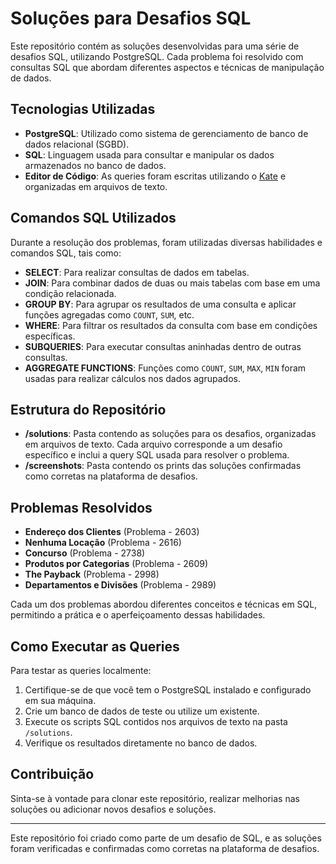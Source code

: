 # Soluções para Desafios SQL

Este repositório contém as soluções desenvolvidas para uma série de desafios SQL, utilizando PostgreSQL. Cada problema foi resolvido com consultas SQL que abordam diferentes aspectos e técnicas de manipulação de dados.

## Tecnologias Utilizadas

- **PostgreSQL**: Utilizado como sistema de gerenciamento de banco de dados relacional (SGBD).
- **SQL**: Linguagem usada para consultar e manipular os dados armazenados no banco de dados.
- **Editor de Código**: As queries foram escritas utilizando o [Kate](https://kate-editor.org/) e organizadas em arquivos de texto.

## Comandos SQL Utilizados

Durante a resolução dos problemas, foram utilizadas diversas habilidades e comandos SQL, tais como:

- **SELECT**: Para realizar consultas de dados em tabelas.
- **JOIN**: Para combinar dados de duas ou mais tabelas com base em uma condição relacionada.
- **GROUP BY**: Para agrupar os resultados de uma consulta e aplicar funções agregadas como `COUNT`, `SUM`, etc.
- **WHERE**: Para filtrar os resultados da consulta com base em condições específicas.
- **SUBQUERIES**: Para executar consultas aninhadas dentro de outras consultas.
- **AGGREGATE FUNCTIONS**: Funções como `COUNT`, `SUM`, `MAX`, `MIN` foram usadas para realizar cálculos nos dados agrupados.

## Estrutura do Repositório

- **/solutions**: Pasta contendo as soluções para os desafios, organizadas em arquivos de texto. Cada arquivo corresponde a um desafio específico e inclui a query SQL usada para resolver o problema.
- **/screenshots**: Pasta contendo os prints das soluções confirmadas como corretas na plataforma de desafios.

## Problemas Resolvidos

- **Endereço dos Clientes** (Problema - 2603)
- **Nenhuma Locação** (Problema - 2616)
- **Concurso** (Problema - 2738)
- **Produtos por Categorias** (Problema - 2609)
- **The Payback** (Problema - 2998)
- **Departamentos e Divisões** (Problema - 2989)

Cada um dos problemas abordou diferentes conceitos e técnicas em SQL, permitindo a prática e o aperfeiçoamento dessas habilidades.

## Como Executar as Queries

Para testar as queries localmente:

1. Certifique-se de que você tem o PostgreSQL instalado e configurado em sua máquina.
2. Crie um banco de dados de teste ou utilize um existente.
3. Execute os scripts SQL contidos nos arquivos de texto na pasta `/solutions`.
4. Verifique os resultados diretamente no banco de dados.

## Contribuição

Sinta-se à vontade para clonar este repositório, realizar melhorias nas soluções ou adicionar novos desafios e soluções.

---

Este repositório foi criado como parte de um desafio de SQL, e as soluções foram verificadas e confirmadas como corretas na plataforma de desafios.
